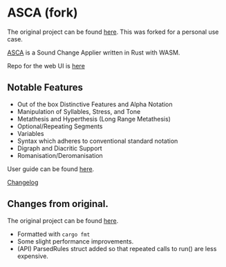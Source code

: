# ASCA (fork)

The original project can be found [here](https://github.com/Girv98/asca-rust). This was forked for a personal use case.

[ASCA](https://asca.girv.dev) is a Sound Change Applier written in Rust with WASM.

Repo for the web UI is [here](https://github.com/Girv98/asca)

## Notable Features
- Out of the box Distinctive Features and Alpha Notation
- Manipulation of Syllables, Stress, and Tone
- Metathesis and Hyperthesis (Long Range Metathesis)
- Optional/Repeating Segments
- Variables
- Syntax which adheres to conventional standard notation
- Digraph and Diacritic Support
- Romanisation/Deromanisation

User guide can be found [here](./doc/doc.md).

[Changelog](./CHANGELOG.md)

## Changes from original.

The original project can be found [here](https://github.com/Girv98/asca-rust).

- Formatted with `cargo fmt`
- Some slight performance improvements.
- (API) ParsedRules struct added so that repeated calls to run() are less expensive.

